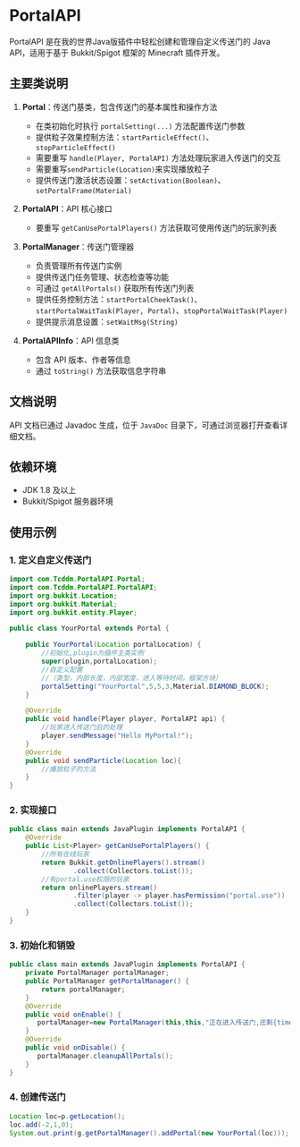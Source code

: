 # PortalAPI
PortalAPI 是在我的世界Java版插件中轻松创建和管理自定义传送门的 Java API，适用于基于 Bukkit/Spigot 框架的 Minecraft 插件开发。

## 主要类说明

1. **Portal**：传送门基类，包含传送门的基本属性和操作方法
    - 在类初始化时执行 `portalSetting(...)` 方法配置传送门参数
    - 提供粒子效果控制方法：`startParticleEffect()`、`stopParticleEffect()`
    - 需要重写 `handle(Player, PortalAPI)` 方法处理玩家进入传送门的交互
    - 需要重写`sendParticle(Location)`来实现播放粒子
    - 提供传送门激活状态设置：`setActivation(Boolean)`、`setPortalFrame(Material)`

2. **PortalAPI**：API 核心接口
    - 要重写 `getCanUsePortalPlayers()` 方法获取可使用传送门的玩家列表

3. **PortalManager**：传送门管理器
    - 负责管理所有传送门实例
    - 提供传送门任务管理、状态检查等功能
    - 可通过 `getAllPortals()` 获取所有传送门列表
    - 提供任务控制方法：`startPortalCheekTask()`、`startPortalWaitTask(Player, Portal)`、`stopPortalWaitTask(Player)`
    - 提供提示消息设置：`setWaitMsg(String)`

4. **PortalAPIInfo**：API 信息类
    - 包含 API 版本、作者等信息
    - 通过 `toString()` 方法获取信息字符串

## 文档说明

API 文档已通过 Javadoc 生成，位于 `JavaDoc` 目录下，可通过浏览器打开查看详细文档。
## 依赖环境

- JDK 1.8 及以上
- Bukkit/Spigot 服务器环境

## 使用示例

### 1. 定义自定义传送门

```java
import com.Tcddm.PortalAPI.Portal;
import com.Tcddm.PortalAPI.PortalAPI;
import org.bukkit.Location;
import org.bukkit.Material;
import org.bukkit.entity.Player;

public class YourPortal extends Portal {

    public YourPortal(Location portalLocation) {
        //初始化,plugin为插件主类实例
        super(plugin,portalLocation);
        //自定义配置
        //（类型，内部长度，内部宽度，进入等待时间，框架方块）
        portalSetting("YourPortal",5,5,3,Material.DIAMOND_BLOCK);
    }

    @Override
    public void handle(Player player, PortalAPI api) {
        //玩家进入传送门后的处理
        player.sendMessage("Hello MyPortal!");
    }
    @Override
    public void sendParticle(Location loc){
        //播放粒子的方法
    }
}
```
### 2. 实现接口
```java
public class main extends JavaPlugin implements PortalAPI {
    @Override
    public List<Player> getCanUsePortalPlayers() {
        //所有在线玩家
        return Bukkit.getOnlinePlayers().stream()
                .collect(Collectors.toList());
        //有portal.use权限的玩家
        return onlinePlayers.stream()
                .filter(player -> player.hasPermission("portal.use"))
                .collect(Collectors.toList());
    }
}
```
### 3. 初始化和销毁
```java
public class main extends JavaPlugin implements PortalAPI {
    private PortalManager portalManager;
    public PortalManager getPortalManager() {
        return portalManager;
    }
    @Override
    public void onEnable() {
       portalManager=new PortalManager(this,this,"正在进入传送门,还剩{time}秒");
    }
    @Override
    public void onDisable() {
       portalManager.cleanupAllPortals();
    }
}
```
### 4. 创建传送门
```java
Location loc=p.getLocation();
loc.add(-2,1,0);
System.out.print(g.getPortalManager().addPortal(new YourPortal(loc)));